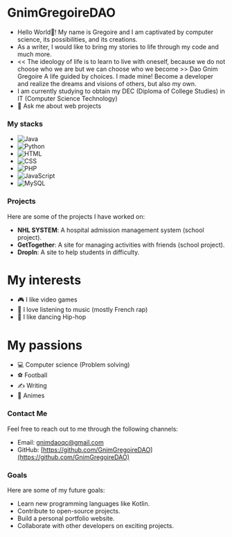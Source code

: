 # GnimGregoireDAO

- Hello World👋! My name is Gregoire and I am captivated by computer science, its possibilities, and its creations.
- As a writer, I would like to bring my stories to life through my code and much more.
- << The ideology of life is to learn to live with oneself, because we do not choose who we are but we can choose who we become >> Dao Gnim Gregoire
  A life guided by choices. I made mine! Become a developer and realize the dreams and visions of others, but also my own.
- I am currently studying to obtain my DEC (Diploma of College Studies) in IT (Computer Science Technology)
- 💬 Ask me about web projects 

### My stacks
- ![Java](https://img.shields.io/badge/Java-ED8B00?style=for-the-badge&logo=java&logoColor=white)
- ![Python](https://img.shields.io/badge/Python-3776AB?style=for-the-badge&logo=python&logoColor=white)
- ![HTML](https://img.shields.io/badge/HTML5-E34F26?style=for-the-badge&logo=html5&logoColor=white)
- ![CSS](https://img.shields.io/badge/CSS3-1572B6?style=for-the-badge&logo=css3&logoColor=white)
- ![PHP](https://img.shields.io/badge/PHP-777BB4?style=for-the-badge&logo=php&logoColor=white)
- ![JavaScript](https://img.shields.io/badge/JavaScript-F7DF1E?style=for-the-badge&logo=javascript&logoColor=black)
- ![MySQL](https://img.shields.io/badge/MySQL-4479A1?style=for-the-badge&logo=mysql&logoColor=white)
  
### Projects
Here are some of the projects I have worked on:
- **NHL SYSTEM**: A hospital admission management system (school project).
- **GetTogether**: A site for managing activities with friends (school project).
- **DropIn**: A site to help students in difficulty.

# My interests
- 🎮 I like video games
- 🎵 I love listening to music (mostly French rap)
- 💃 I like dancing Hip-hop

# My passions
- 💻 Computer science (Problem solving)
- ⚽ Football
- ✍️ Writing
- 🎥 Animes

### Contact Me
Feel free to reach out to me through the following channels:
- Email: [gnimdaoqc@gmail.com](mailto:daogregoire09@gmail.com)
- GitHub: [https://github.com/GnimGregoireDAO](https://github.com/GnimGregoireDAO)

### Goals
Here are some of my future goals:
- Learn new programming languages like Kotlin.
- Contribute to open-source projects.
- Build a personal portfolio website.
- Collaborate with other developers on exciting projects.
